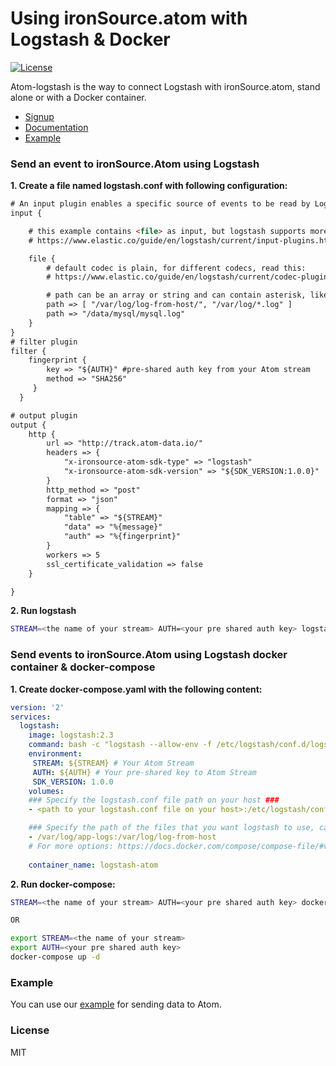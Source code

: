 # Using ironSource.atom with Logstash & Docker
[![License][license-image]][license-url]

Atom-logstash is the way to connect Logstash with ironSource.atom, stand alone or with a Docker container.

- [Signup](https://atom.ironsrc.com/#/signup)
- [Documentation](https://github.com/ironSource/atom-logstash)
- [Example][example-url]

### Send an event to ironSource.Atom using Logstash

__1. Create a file named logstash.conf with following configuration:__
```html
# An input plugin enables a specific source of events to be read by Logstash.
input {

    # this example contains <file> as input, but logstash supports more:
    # https://www.elastic.co/guide/en/logstash/current/input-plugins.html

    file {
        # default codec is plain, for different codecs, read this:
        # https://www.elastic.co/guide/en/logstash/current/codec-plugins.html

        # path can be an array or string and can contain asterisk, like this:
        path => [ "/var/log/log-from-host/", "/var/log/*.log" ]
        path => "/data/mysql/mysql.log"
    }
}
# filter plugin
filter {  
    fingerprint {
        key => "${AUTH}" #pre-shared auth key from your Atom stream
        method => "SHA256" 
     }
  }

# output plugin
output {
    http {
        url => "http://track.atom-data.io/"
        headers => {
            "x-ironsource-atom-sdk-type" => "logstash"
            "x-ironsource-atom-sdk-version" => "${SDK_VERSION:1.0.0}"
        }
        http_method => "post"
        format => "json"
        mapping => {
            "table" => "${STREAM}"
            "data" => "%{message}"
            "auth" => "%{fingerprint}"
        }
        workers => 5
        ssl_certificate_validation => false
    }

}
```

__2. Run logstash__
```bash
STREAM=<the name of your stream> AUTH=<your pre shared auth key> logstash --allow-env -f logstash.conf
```

### Send events to ironSource.Atom using Logstash docker container & docker-compose

__1. Create docker-compose.yaml with the following content:__
```yaml
version: '2'
services:
  logstash:
    image: logstash:2.3
    command: bash -c "logstash --allow-env -f /etc/logstash/conf.d/logstash.conf"
    environment:
     STREAM: ${STREAM} # Your Atom Stream
     AUTH: ${AUTH} # Your pre-shared key to Atom Stream
     SDK_VERSION: 1.0.0
    volumes:
    ### Specify the logstash.conf file path on your host ###
    - <path to your logstash.conf file on your host>:/etc/logstash/conf.d/logstash.conf

    ### Specify the path of the files that you want logstash to use, can have multiple paths ###
    - /var/log/app-logs:/var/log/log-from-host
    # For more options: https://docs.docker.com/compose/compose-file/#volumes-volume-driver
    
    container_name: logstash-atom
```

__2. Run docker-compose:__
```bash
STREAM=<the name of your stream> AUTH=<your pre shared auth key> docker-compose up (-d for detached)

OR

export STREAM=<the name of your stream>
export AUTH=<your pre shared auth key> 
docker-compose up -d
```
### Example

You can use our [example][example-url] for sending data to Atom.

### License
MIT

[license-image]: https://img.shields.io/badge/license-MIT-blue.svg?style=flat-square
[license-url]: LICENSE
[example-url]: https://github.com/ironSource/atom-logstash/tree/master/example